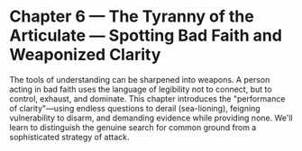 # Chapter 6 — The Tyranny of the Articulate — Spotting Bad Faith and Weaponized Clarity

The tools of understanding can be sharpened into weapons. A person acting in bad faith uses the language of legibility not to connect, but to control, exhaust, and dominate. This chapter introduces the "performance of clarity"—using endless questions to derail (sea-lioning), feigning vulnerability to disarm, and demanding evidence while providing none. We'll learn to distinguish the genuine search for common ground from a sophisticated strategy of attack.

